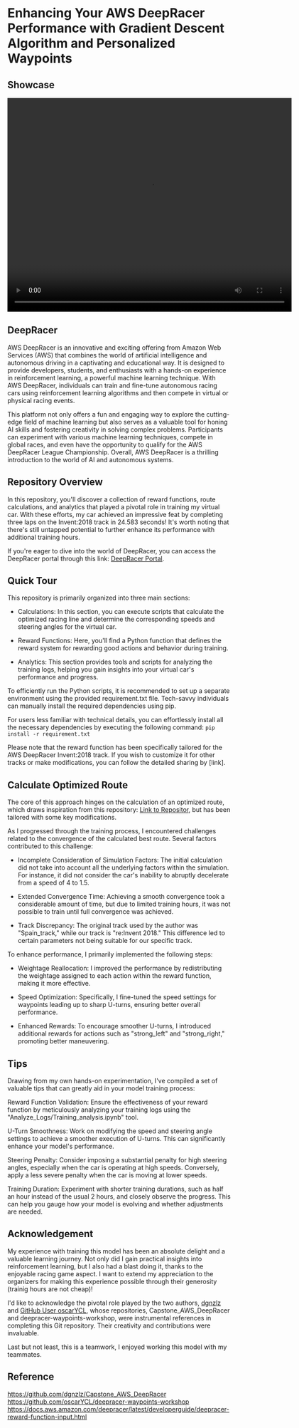 # Enhancing Your AWS DeepRacer Performance with Gradient Descent Algorithm and Personalized Waypoints

## Showcase
<video src="./RaceVideo.mp4" width="640" height="480" controls></video>

## DeepRacer
AWS DeepRacer is an innovative and exciting offering from Amazon Web Services (AWS) that combines the world of artificial intelligence and autonomous driving in a captivating and educational way. It is designed to provide developers, students, and enthusiasts with a hands-on experience in reinforcement learning, a powerful machine learning technique. With AWS DeepRacer, individuals can train and fine-tune autonomous racing cars using reinforcement learning algorithms and then compete in virtual or physical racing events.

This platform not only offers a fun and engaging way to explore the cutting-edge field of machine learning but also serves as a valuable tool for honing AI skills and fostering creativity in solving complex problems. Participants can experiment with various machine learning techniques, compete in global races, and even have the opportunity to qualify for the AWS DeepRacer League Championship. Overall, AWS DeepRacer is a thrilling introduction to the world of AI and autonomous systems.

## Repository Overview
In this repository, you'll discover a collection of reward functions, route calculations, and analytics that played a pivotal role in training my virtual car. With these efforts, my car achieved an impressive feat by completing three laps on the Invent:2018 track in 24.583 seconds! It's worth noting that there's still untapped potential to further enhance its performance with additional training hours.

If you're eager to dive into the world of DeepRacer, you can access the DeepRacer portal through this link: [DeepRacer Portal](https://us-east-1.console.aws.amazon.com/deepracer/home?region=us-east-1#welcome).

## Quick Tour
This repository is primarily organized into three main sections:

- Calculations: In this section, you can execute scripts that calculate the optimized racing line and determine the corresponding speeds and steering angles for the virtual car.

- Reward Functions: Here, you'll find a Python function that defines the reward system for rewarding good actions and behavior during training.

- Analytics: This section provides tools and scripts for analyzing the training logs, helping you gain insights into your virtual car's performance and progress.

To efficiently run the Python scripts, it is recommended to set up a separate environment using the provided requirement.txt file. Tech-savvy individuals can manually install the required dependencies using pip.

For users less familiar with technical details, you can effortlessly install all the necessary dependencies by executing the following command:
`pip install -r requirement.txt`

Please note that the reward function has been specifically tailored for the AWS DeepRacer Invent:2018 track. If you wish to customize it for other tracks or make modifications, you can follow the detailed sharing by [link].
## Calculate Optimized Route

The core of this approach hinges on the calculation of an optimized route, which draws inspiration from this repository: [Link to Repositor](https://github.com/dgnzlz/Capstone_AWS_DeepRacer), but has been tailored with some key modifications.

As I progressed through the training process, I encountered challenges related to the convergence of the calculated best route. Several factors contributed to this challenge:

- Incomplete Consideration of Simulation Factors: The initial calculation did not take into account all the underlying factors within the simulation. For instance, it did not consider the car's inability to abruptly decelerate from a speed of 4 to 1.5.

- Extended Convergence Time: Achieving a smooth convergence took a considerable amount of time, but due to limited training hours, it was not possible to train until full convergence was achieved.

- Track Discrepancy: The original track used by the author was "Spain_track," while our track is "re:Invent 2018." This difference led to certain parameters not being suitable for our specific track.


To enhance performance, I primarily implemented the following steps:

- Weightage Reallocation: I improved the performance by redistributing the weightage assigned to each action within the reward function, making it more effective.

- Speed Optimization: Specifically, I fine-tuned the speed settings for waypoints leading up to sharp U-turns, ensuring better overall performance.

- Enhanced Rewards: To encourage smoother U-turns, I introduced additional rewards for actions such as "strong_left" and "strong_right," promoting better maneuvering.
## Tips

Drawing from my own hands-on experimentation, I've compiled a set of valuable tips that can greatly aid in your model training process:

Reward Function Validation: Ensure the effectiveness of your reward function by meticulously analyzing your training logs using the "Analyze_Logs/Training_analysis.ipynb" tool.

U-Turn Smoothness: Work on modifying the speed and steering angle settings to achieve a smoother execution of U-turns. This can significantly enhance your model's performance.

Steering Penalty: Consider imposing a substantial penalty for high steering angles, especially when the car is operating at high speeds. Conversely, apply a less severe penalty when the car is moving at lower speeds.

Training Duration: Experiment with shorter training durations, such as half an hour instead of the usual 2 hours, and closely observe the progress. This can help you gauge how your model is evolving and whether adjustments are needed.
## Acknowledgement
My experience with training this model has been an absolute delight and a valuable learning journey. Not only did I gain practical insights into reinforcement learning, but I also had a blast doing it, thanks to the enjoyable racing game aspect. I want to extend my appreciation to the organizers for making this experience possible through their generosity (trainig hours are not cheap)!

I'd like to acknowledge the pivotal role played by the two authors, [dgnzlz](https://github.com/dgnzlz) and [GitHub User oscarYCL](https://github.com/oscarYCL), whose repositories, Capstone_AWS_DeepRacer and deepracer-waypoints-workshop, were instrumental references in completing this Git repository. Their creativity and contributions were invaluable.

Last but not least, this is a teamwork, I enjoyed working this model with my teammates.

## Reference
https://github.com/dgnzlz/Capstone_AWS_DeepRacer
https://github.com/oscarYCL/deepracer-waypoints-workshop
https://docs.aws.amazon.com/deepracer/latest/developerguide/deepracer-reward-function-input.html

